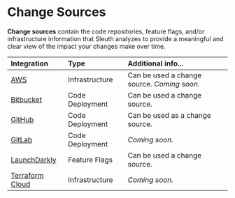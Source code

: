 # Change Sources



**Change sources** contain the code repositories, feature flags, and/or infrastructure information that Sleuth analyzes to provide a meaningful and clear view of the impact your changes make over time. 

| Integration | Type | Additional info... |
| :--- | :--- | :--- |
| [AWS](infrastructure/aws.md) | Infrastructure | Can be used a change source. _Coming soon._  |
| [Bitbucket](code-deployment/bitbucket.md) | Code Deployment | Can be used a change source.  |
| [GitHub](code-deployment/github.md) | Code Deployment | Can be used as a change source.  |
| [GitLab](code-deployment/gitlab.md) | Code Deployment | _Coming soon._ |
| [LaunchDarkly](feature-flags/launchdarkly.md) | Feature Flags | Can be used a change source.  |
| [Terraform Cloud](infrastructure/terraform-cloud.md) | Infrastructure | _Coming soon._ |

